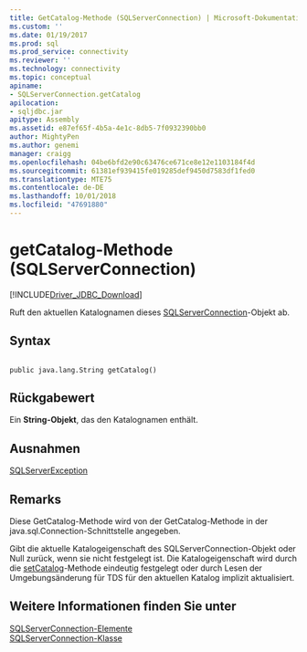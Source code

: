 ```yaml
---
title: GetCatalog-Methode (SQLServerConnection) | Microsoft-Dokumentation
ms.custom: ''
ms.date: 01/19/2017
ms.prod: sql
ms.prod_service: connectivity
ms.reviewer: ''
ms.technology: connectivity
ms.topic: conceptual
apiname:
- SQLServerConnection.getCatalog
apilocation:
- sqljdbc.jar
apitype: Assembly
ms.assetid: e87ef65f-4b5a-4e1c-8db5-7f0932390bb0
author: MightyPen
ms.author: genemi
manager: craigg
ms.openlocfilehash: 04be6bfd2e90c63476ce671ce8e12e1103184f4d
ms.sourcegitcommit: 61381ef939415fe019285def9450d7583df1fed0
ms.translationtype: MTE75
ms.contentlocale: de-DE
ms.lasthandoff: 10/01/2018
ms.locfileid: "47691880"
---
```

# <a name="getcatalog-method-sqlserverconnection"></a>getCatalog-Methode (SQLServerConnection)
[!INCLUDE[Driver_JDBC_Download](../../../includes/driver_jdbc_download.md)]

  Ruft den aktuellen Katalognamen dieses [SQLServerConnection](../../../connect/jdbc/reference/sqlserverconnection-class.md)-Objekt ab.  
  
## <a name="syntax"></a>Syntax  
  
```  
  
public java.lang.String getCatalog()  
```  
  
## <a name="return-value"></a>Rückgabewert  
 Ein **String-Objekt**, das den Katalognamen enthält.  
  
## <a name="exceptions"></a>Ausnahmen  
 [SQLServerException](../../../connect/jdbc/reference/sqlserverexception-class.md)  
  
## <a name="remarks"></a>Remarks  
 Diese GetCatalog-Methode wird von der GetCatalog-Methode in der java.sql.Connection-Schnittstelle angegeben.  
  
 Gibt die aktuelle Katalogeigenschaft des SQLServerConnection-Objekt oder Null zurück, wenn sie nicht festgelegt ist. Die Katalogeigenschaft wird durch die [setCatalog](../../../connect/jdbc/reference/setcatalog-method-sqlserverconnection.md)-Methode eindeutig festgelegt oder durch Lesen der Umgebungsänderung für TDS für den aktuellen Katalog implizit aktualisiert.  
  
## <a name="see-also"></a>Weitere Informationen finden Sie unter  
 [SQLServerConnection-Elemente](../../../connect/jdbc/reference/sqlserverconnection-members.md)   
 [SQLServerConnection-Klasse](../../../connect/jdbc/reference/sqlserverconnection-class.md)  
  
  

